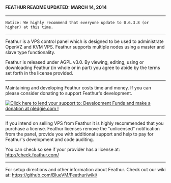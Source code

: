 #### FEATHUR README UPDATED: MARCH 14, 2014

---------------------------------------

`Notice: We highly recommend that everyone update to 0.6.3.8 (or higher) at this time.`

---------------------------------------

Feathur is a VPS control panel which is
designed to be used to administrate OpenVZ
and KVM VPS. Feathur supports multiple nodes
using a master and slave type functionality.

Feathur is released under AGPL v3.0. By 
viewing, editing, using or downloading Feathur
(in whole or in part) you agree to abide by
the terms set forth in the license provided.

---------------------------------------

Maintaining and developing Feathur costs time and money. If you can please consider donating to support Feathur's development.

<a href='https://pledgie.com/campaigns/31363'><img alt='Click here to lend your support to: Development Funds and make a donation at pledgie.com !' src='https://pledgie.com/campaigns/31363.png?skin_name=chrome' border='0' ></a>

---------------------------------------

If you intend on selling VPS from Feathur it is highly recommended that you purchase a license. Feathur licenses remove the "unlicensed" notification from the panel, provide you with additional support and help to pay for Feathur's development and code auditing. 

You can check so see if your provider has a license at: http://check.feathur.com/

---------------------------------------

For setup directions and other information about
Feathur. Check out our wiki at:
https://github.com/BlueVM/Feathur/wiki/

